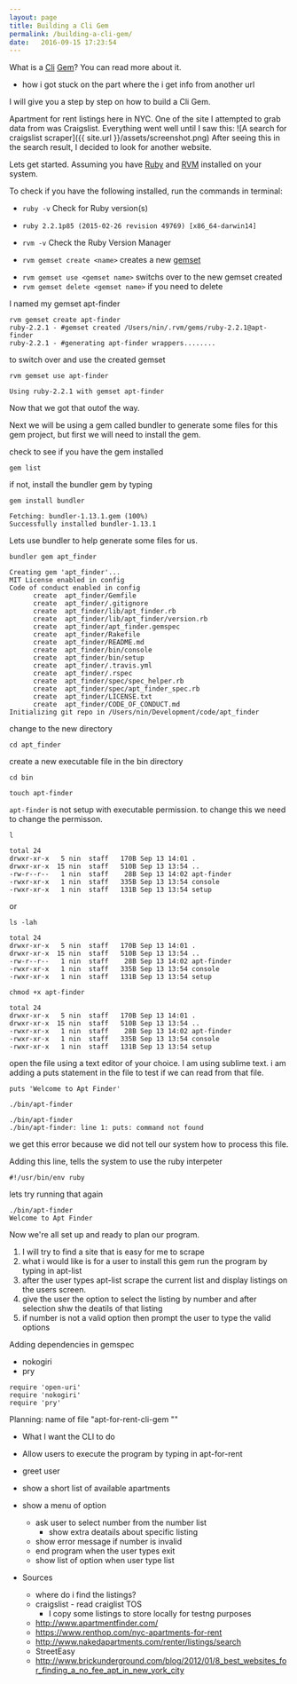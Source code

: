 ```yaml
---
layout: page
title: Building a Cli Gem
permalink: /building-a-cli-gem/
date:   2016-09-15 17:23:54
---
```


What is a [Cli](https://en.wikipedia.org/wiki/Command-line_interface) [Gem](http://guides.rubygems.org/what-is-a-gem/)? You can read more about it.

 - how i got stuck on the part where the i get info from another url

I will give you a step by step on how to build a Cli Gem.

Apartment for rent listings here in NYC. One of the site I attempted to grab data from was Craigslist. Everything went well until I saw this: ![A search for craigslist scraper]({{ site.url }}/assets/screenshot.png) After seeing this in the search result, I decided to look for another website.

Lets get started. Assuming you have [Ruby](https://www.ruby-lang.org/en/downloads/) and [RVM](https://rvm.io/rvm/install) installed on your system.

To check if you have the following installed, run the commands in terminal:

* `ruby -v` Check for Ruby version(s)

* `ruby 2.2.1p85 (2015-02-26 revision 49769) [x86_64-darwin14]`

* `rvm -v` Check the Ruby Version Manager

* `rvm gemset create <name>` creates a new [gemset](https://rvm.io/gemsets)
- `rvm gemset use <gemset name>` switchs over to the new gemset created
- `rvm gemset delete <gemset name>` if you need to delete

I named my gemset apt-finder

```
rvm gemset create apt-finder
ruby-2.2.1 - #gemset created /Users/nin/.rvm/gems/ruby-2.2.1@apt-finder
ruby-2.2.1 - #generating apt-finder wrappers........
```

to switch over and use the created gemset

`rvm gemset use apt-finder`

```
Using ruby-2.2.1 with gemset apt-finder
```

Now that we got that outof the way.

Next we will be using a gem called bundler to generate some files for this gem project, but first we will need to install the gem.

check to see if you have the gem installed

`gem list`

if not, install the bundler gem by typing

`gem install bundler`

```
Fetching: bundler-1.13.1.gem (100%)
Successfully installed bundler-1.13.1
```

Lets use bundler to help generate some files for us.

<!-- Depending on your system, you may or may not be prompted with set up. -->

`bundler gem apt_finder`

```
Creating gem 'apt_finder'...
MIT License enabled in config
Code of conduct enabled in config
      create  apt_finder/Gemfile
      create  apt_finder/.gitignore
      create  apt_finder/lib/apt_finder.rb
      create  apt_finder/lib/apt_finder/version.rb
      create  apt_finder/apt_finder.gemspec
      create  apt_finder/Rakefile
      create  apt_finder/README.md
      create  apt_finder/bin/console
      create  apt_finder/bin/setup
      create  apt_finder/.travis.yml
      create  apt_finder/.rspec
      create  apt_finder/spec/spec_helper.rb
      create  apt_finder/spec/apt_finder_spec.rb
      create  apt_finder/LICENSE.txt
      create  apt_finder/CODE_OF_CONDUCT.md
Initializing git repo in /Users/nin/Development/code/apt_finder
```

change to the new directory

`cd apt_finder`

create a new executable file in the bin directory

`cd bin`

`touch apt-finder`

`apt-finder` is not setup with executable permission. to change this we need to change the permisson.

`l`

```
total 24
drwxr-xr-x   5 nin  staff   170B Sep 13 14:01 .
drwxr-xr-x  15 nin  staff   510B Sep 13 13:54 ..
-rw-r--r--   1 nin  staff    28B Sep 13 14:02 apt-finder
-rwxr-xr-x   1 nin  staff   335B Sep 13 13:54 console
-rwxr-xr-x   1 nin  staff   131B Sep 13 13:54 setup
```

or

`ls -lah`

```
total 24
drwxr-xr-x   5 nin  staff   170B Sep 13 14:01 .
drwxr-xr-x  15 nin  staff   510B Sep 13 13:54 ..
-rw-r--r--   1 nin  staff    28B Sep 13 14:02 apt-finder
-rwxr-xr-x   1 nin  staff   335B Sep 13 13:54 console
-rwxr-xr-x   1 nin  staff   131B Sep 13 13:54 setup
```


`chmod +x apt-finder`

```
total 24
drwxr-xr-x   5 nin  staff   170B Sep 13 14:01 .
drwxr-xr-x  15 nin  staff   510B Sep 13 13:54 ..
-rwxr-xr-x   1 nin  staff    28B Sep 13 14:02 apt-finder
-rwxr-xr-x   1 nin  staff   335B Sep 13 13:54 console
-rwxr-xr-x   1 nin  staff   131B Sep 13 13:54 setup
```
open the file using a text editor of your choice. I am using sublime text. i am adding a puts statement in the file to test if we can read from that file.

`puts 'Welcome to Apt Finder'`

`./bin/apt-finder`

```
./bin/apt-finder
./bin/apt-finder: line 1: puts: command not found
```

we get this error because we did not tell our system how to process this file.

Adding this line, tells the system to use the ruby interpeter

`#!/usr/bin/env ruby`

lets try running that again
```
./bin/apt-finder
Welcome to Apt Finder
```

Now we're all set up and ready to plan our program.

1. I will try to find a site that is easy for me to scrape
2. what i would like is for a user to install this gem run the program by typing in apt-list
3. after the user types apt-list scrape the current list and display listings on the users screen.
4. give the user the option to select the listing by number and after selection shw the deatils of that listing
5. if number is not a valid option then prompt the user to type the valid options

Adding dependencies in gemspec
- nokogiri
- pry

```
require 'open-uri'
require 'nokogiri'
require 'pry'
```

Planning:
name of file "apt-for-rent-cli-gem ""
  - What I want the CLI to do
  - Allow users to execute the program by typing in apt-for-rent
  - greet user
  - show a short list of available apartments
  - show a menu of option
    - ask user to select number from the number list
      - show extra deatails about specific listing
    - show error message if number is invalid
    - end program when the user types exit
    - show list of option when user type list

  - Sources
    - where do i find the listings?
    - craigslist - read craiglist TOS
      - I copy some listings to store locally for testng purposes
    - http://www.apartmentfinder.com/
    - https://www.renthop.com/nyc-apartments-for-rent
    - http://www.nakedapartments.com/renter/listings/search
    - StreetEasy
    - http://www.brickunderground.com/blog/2012/01/8_best_websites_for_finding_a_no_fee_apt_in_new_york_city







